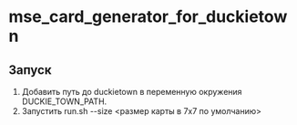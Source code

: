 # mse_card_generator_for_duckietown

## Запуск
1. Добавить путь до duckietown в переменную окружения DUCKIE_TOWN_PATH.
2. Запустить run.sh --size <размер карты в 7x7 по умолчанию>
